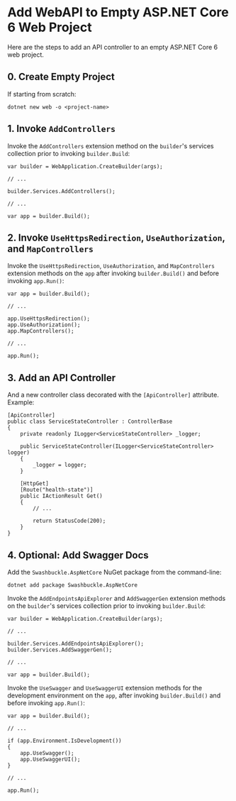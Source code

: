 # Add WebAPI to Empty ASP.NET Core 6 Web Project

Here are the steps to add an API controller to an empty ASP.NET Core 6 web project.

## 0. Create Empty Project
If starting from scratch:

```
dotnet new web -o <project-name>
```

## 1. Invoke `AddControllers`
Invoke the `AddControllers` extension method on the `builder`'s services collection prior to invoking `builder.Build`:

```
var builder = WebApplication.CreateBuilder(args);

// ...

builder.Services.AddControllers();

// ...

var app = builder.Build();
```

## 2. Invoke `UseHttpsRedirection`, `UseAuthorization`, and `MapControllers`
Invoke the `UseHttpsRedirection`, `UseAuthorization`, and `MapControllers` extension methods on the `app` after invoking `builder.Build()` and before invoking `app.Run()`:

```
var app = builder.Build();

// ...

app.UseHttpsRedirection();
app.UseAuthorization();
app.MapControllers();

// ...

app.Run();
```

## 3. Add an API Controller

And a new controller class decorated with the `[ApiController]` attribute. Example:

```
[ApiController]
public class ServiceStateController : ControllerBase
{
    private readonly ILogger<ServiceStateController> _logger;

    public ServiceStateController(ILogger<ServiceStateController> logger)
    {
        _logger = logger;
    }

    [HttpGet]
    [Route("health-state")]
    public IActionResult Get()
    {
        // ...

        return StatusCode(200);
    }
}
```

## 4. Optional: Add Swagger Docs

Add the `Swashbuckle.AspNetCore` NuGet package from the command-line:

```
dotnet add package Swashbuckle.AspNetCore
```

Invoke the `AddEndpointsApiExplorer` and `AddSwaggerGen` extension methods on the `builder`'s services collection prior to invoking `builder.Build`:

```
var builder = WebApplication.CreateBuilder(args);

// ...

builder.Services.AddEndpointsApiExplorer();
builder.Services.AddSwaggerGen();

// ...

var app = builder.Build();
```

Invoke the `UseSwagger` and `UseSwaggerUI` extension methods for the development environment on the `app`, after invoking `builder.Build()` and before invoking `app.Run()`:

```
var app = builder.Build();

// ...

if (app.Environment.IsDevelopment())
{
    app.UseSwagger();
    app.UseSwaggerUI();
}

// ...

app.Run();
```
